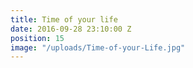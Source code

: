 ```yaml
---
title: Time of your life
date: 2016-09-28 23:10:00 Z
position: 15
image: "/uploads/Time-of-your-Life.jpg"
---
```



